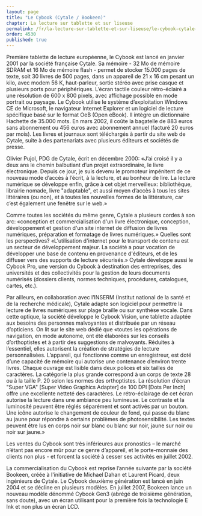 ```yaml
---
layout: page
title: "Le Cybook (Cytale / Bookeen)"
chapter: La lecture sur tablette et sur liseuse
permalink: /fr/la-lecture-sur-tablette-et-sur-liseuse/le-cybook-cytale-bookeen/
order: 4530
published: true
---
```

<p>Première tablette de lecture européenne, le Cybook est lancé en janvier 2001 par la société française Cytale. Sa mémoire - 32 Mo de mémoire SDRAM et 16 Mo de mémoire flash - permet de stocker 15.000 pages de texte, soit 30 livres de 500 pages, dans un appareil de 21 x 16 cm pesant un kilo, avec modem 56 K, haut-parleur, sortie stéréo avec prise casque et plusieurs ports pour périphériques. L’écran tactile couleur rétro-éclairé a une résolution de 600 x 800 pixels, avec affichage possible en mode portrait ou paysage. Le Cybook utilise le système d’exploitation Windows CE de Microsoft, le navigateur Internet Explorer et un logiciel de lecture spécifique basé sur le format OeB (Open eBook). Il intègre un dictionnaire Hachette de 35.000 mots. En mars 2002, il coûte la bagatelle de 883 euros sans abonnement ou 456 euros avec abonnement annuel (facturé 20 euros par mois). Les livres et journaux sont téléchargés à partir du site web de Cytale, suite à des partenariats avec plusieurs éditeurs et sociétés de presse.</p>

<p>Olivier Pujol, PDG de Cytale, écrit en décembre 2000: «J’ai croisé il y a deux ans le chemin balbutiant d’un projet extraordinaire, le livre électronique. Depuis ce jour, je suis devenu le promoteur impénitent de ce nouveau mode d’accès à l’écrit, à la lecture, et au bonheur de lire. La lecture numérique se développe enfin, grâce à cet objet merveilleux: bibliothèque, librairie nomade, livre "adaptable", et aussi moyen d’accès à tous les sites littéraires (ou non), et à toutes les nouvelles formes de la littérature, car c’est également une fenêtre sur le web.»</p>

<p>Comme toutes les sociétés du même genre, Cytale a plusieurs cordes à son arc: «conception et commercialisation d'un livre électronique, conception, développement et gestion d'un site internet de diffusion de livres numériques, préparation et formatage de livres numériques.» Quelles sont les perspectives? «L'utilisation d'internet pour le transport de contenu est un secteur de développement majeur. La société a pour vocation de développer une base de contenu en provenance d'éditeurs, et de les diffuser vers des supports de lecture sécurisés.» Cytale développe aussi le Cybook Pro, une version du Cybook à destination des entreprises, des universités et des collectivités pour la gestion de leurs documents numérisés (dossiers clients, normes techniques, procédures, catalogues, cartes, etc.).</p>

<p>Par ailleurs, en collaboration avec l’INSERM (Institut national de la santé et de la recherche médicale), Cytale adapte son logiciel pour permettre la lecture de livres numériques sur plage braille ou sur synthèse vocale. Dans cette optique, la société développe le Cybook Vision, une tablette adaptée aux besoins des personnes malvoyantes et distribuée par un réseau d’opticiens. On lit sur le site web dédié que «toutes les opérations de navigation, en mode autonome, ont été élaborées sur les conseils d’orthoptistes et à partir des suggestions de malvoyants. Réduites à l’essentiel, elles autorisent la création de stratégies de lecture personnalisées. L’appareil, qui fonctionne comme un enregistreur, est doté d’une capacité de mémoire qui autorise une contenance d’environ trente livres. Chaque ouvrage est lisible dans deux polices et six tailles de caractères. La catégorie la plus grande correspond à un corps de texte 28 ou à la taille P. 20 selon les normes des orthoptistes. La résolution d’écran "Super VGA" [Super Video Graphics Adapter] de 100 DPI [Dots Per Inch] offre une excellente netteté des caractères. Le rétro-éclairage de cet écran autorise la lecture dans une ambiance peu lumineuse. Le contraste et la luminosité peuvent être réglés séparément et sont activés par un bouton. Une icône autorise le changement de couleur de fond, qui passe du blanc au jaune pour répondre à certains problèmes de photosensibilité. Les textes peuvent être lus en corps noir sur blanc ou blanc sur noir, jaune sur noir ou noir sur jaune.»</p>

<p>Les ventes du Cybook sont très inférieures aux pronostics – le marché n’étant pas encore mûr pour ce genre d’appareil, et le porte-monnaie des clients non plus - et forcent la société à cesser ses activités en juillet 2002.</p>

<p>La commercialisation du Cybook est reprise l’année suivante par la société Bookeen, créée à l'initiative de Michael Dahan et Laurent Picard, deux ingénieurs de Cytale. Le Cybook deuxième génération est lancé en juin 2004 et se décline en plusieurs modèles. En juillet 2007, Bookeen lance un nouveau modèle dénommé Cybook Gen3 (abrégé de troisième génération, sans doute), avec un écran utilisant pour la première fois la technologie E Ink et non plus un écran LCD.</p>